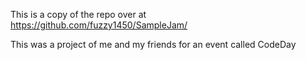 This is a copy of the repo over at https://github.com/fuzzy1450/SampleJam/

This was a project of me and my friends for an event called CodeDay
